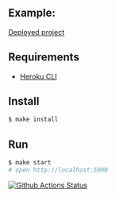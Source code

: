 ## Example:
[Deployed project](https://secure-citadel-11975.herokuapp.com/ "Click me")
## Requirements
* [Heroku CLI](https://devcenter.heroku.com/articles/heroku-cli)
## Install
```sh
$ make install
```
## Run
```sh
$ make start
# open http://localhost:5000
```
[![Github Actions Status](https://github.com/hexlet-components/projects-frontend-l4-server/workflows/Node%20CI/badge.svg)](https://github.com/hexlet-components/projects-frontend-l4-server/actions)




